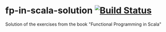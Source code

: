 # fp-in-scala-solution [![Build Status](https://travis-ci.org/agourlay/fp-in-scala-solution.png?branch=master)](https://travis-ci.org/agourlay/fp-in-scala-solution)
Solution of the exercises from the book "Functional Programming in Scala"
